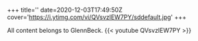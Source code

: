 +++
title=''
date=2020-12-03T17:49:50Z
cover='https://i.ytimg.com/vi/QVsvzlEW7PY/sddefault.jpg'
+++

All content belongs to GlennBeck.
{{< youtube QVsvzlEW7PY >}}
